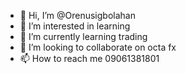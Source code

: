 - 👋 Hi, I’m @Orenusigbolahan
- 👀 I’m interested in learning
- 🌱 I’m currently learning trading
- 💞️ I’m looking to collaborate on octa fx 
- 📫 How to reach me 09061381801

<!---
Orenusigbolahan/Orenusigbolahan is a ✨ special ✨ repository because its `README.md` (this file) appears on your GitHub profile.
You can click the Preview link to take a look at your changes.
--->
